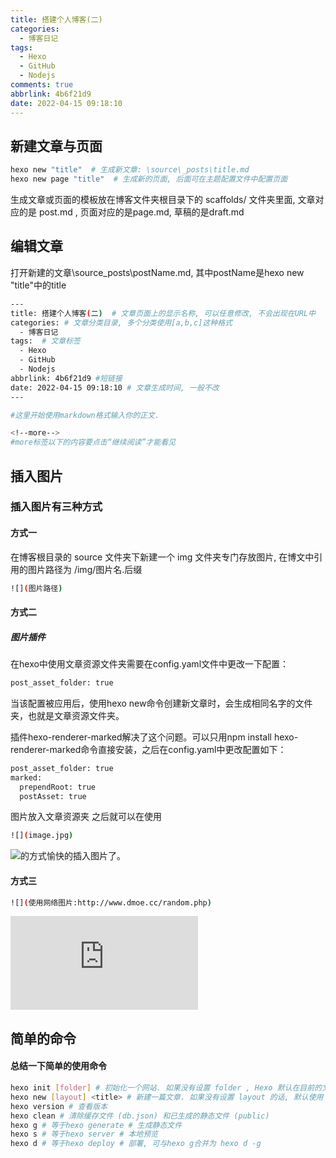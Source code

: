 ```yaml
---
title: 搭建个人博客(二)
categories:
  - 博客日记
tags:
  - Hexo
  - GitHub
  - Nodejs
comments: true
abbrlink: 4b6f21d9
date: 2022-04-15 09:18:10
---
```


## 新建文章与页面
```bash
hexo new "title"  # 生成新文章: \source\_posts\title.md
hexo new page "title"  # 生成新的页面, 后面可在主题配置文件中配置页面
```
生成文章或页面的模板放在博客文件夹根目录下的 scaffolds/ 文件夹里面, 文章对应的是 post.md , 页面对应的是page.md, 草稿的是draft.md
<!--more-->
## 编辑文章
打开新建的文章\source\_posts\postName.md, 其中postName是hexo new "title"中的title
```bash
---
title: 搭建个人博客(二)  # 文章页面上的显示名称, 可以任意修改, 不会出现在URL中
categories: # 文章分类目录, 多个分类使用[a,b,c]这种格式
  - 博客日记
tags:  # 文章标签
  - Hexo
  - GitHub
  - Nodejs
abbrlink: 4b6f21d9 #短链接
date: 2022-04-15 09:18:10 # 文章生成时间, 一般不改
---

#这里开始使用markdown格式输入你的正文. 

<!--more--> 
#more标签以下的内容要点击“继续阅读”才能看见
```

## 插入图片

### 插入图片有三种方式

#### 方式一

在博客根目录的 source 文件夹下新建一个 img 文件夹专门存放图片, 在博文中引用的图片路径为 /img/图片名.后缀

```bash
![](图片路径)
```

#### 方式二

##### 图片插件

在hexo中使用文章资源文件夹需要在config.yaml文件中更改一下配置：

```bash
post_asset_folder: true
```

当该配置被应用后，使用hexo new命令创建新文章时，会生成相同名字的文件夹，也就是文章资源文件夹。

插件hexo-renderer-marked解决了这个问题。可以只用npm install hexo-renderer-marked命令直接安装，之后在config.yaml中更改配置如下：

```bash
post_asset_folder: true
marked:
  prependRoot: true
  postAsset: true
```

图片放入文章资源夹 之后就可以在使用
```bash
![](image.jpg)
```
![](image.jpg)的方式愉快的插入图片了。

#### 方式三

```bash
![](使用网络图片:http://www.dmoe.cc/random.php)
```

![](http://www.dmoe.cc/random.php)


## 简单的命令

#### 总结一下简单的使用命令

```bash
hexo init [folder] # 初始化一个网站. 如果没有设置 folder , Hexo 默认在目前的文件夹建立网站
hexo new [layout] <title> # 新建一篇文章. 如果没有设置 layout 的话, 默认使用 _config.yml 中的 default_layout 参数代替. 如果标题包含空格的话, 请使用引号括起来
hexo version # 查看版本
hexo clean # 清除缓存文件 (db.json) 和已生成的静态文件 (public)
hexo g # 等于hexo generate # 生成静态文件
hexo s # 等于hexo server # 本地预览
hexo d # 等于hexo deploy # 部署, 可与hexo g合并为 hexo d -g
```









